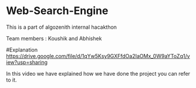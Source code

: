 # Web-Search-Engine
This is a part of algozenith internal hacakthon

Team members : Koushik and Abhishek


#Explanation
https://drive.google.com/file/d/1qYw5Ksy9GXFfdOa2IaOMx_0W9aYToZq1/view?usp=sharing

In this video we have explained how we have done the project you can refer to it.
